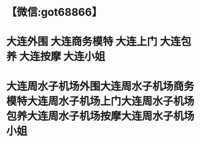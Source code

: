 # 【微信:got68866】
# 大连外围 大连商务模特 大连上门 大连包养 大连按摩 大连小姐
# 大连周水子机场外围大连周水子机场商务模特大连周水子机场上门大连周水子机场包养大连周水子机场按摩大连周水子机场小姐
